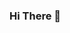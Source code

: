 ### Hi There :wave:
<!--
**kcsaiganesh/iknsg**
-Iam Kc Sai Ganesh :dash:

-:feet: Iam very new for github(newbie) :laughing:...
-:computer: who was aspiring to learn new things everyday...
-:persevere: Persevere...
-:dart: hustling to be accurate ...


-/play rimshot
-->
